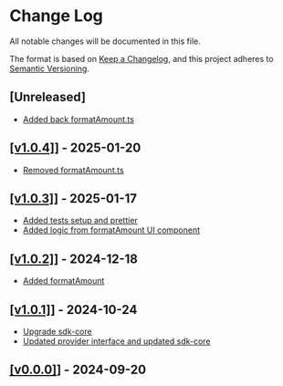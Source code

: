 # Change Log

All notable changes will be documented in this file.

The format is based on [Keep a Changelog](https://keepachangelog.com/en/1.0.0/),
and this project adheres to [Semantic Versioning](https://semver.org/spec/v2.0.0.html).

## [Unreleased]

- [Added back formatAmount.ts](https://github.com/multiversx/mx-sdk-dapp-utils/pull/12)

## [[v1.0.4]](https://github.com/multiversx/mx-sdk-dapp-utils/pull/11)] - 2025-01-20

- [Removed formatAmount.ts](https://github.com/multiversx/mx-sdk-dapp-utils/pull/10)

## [[v1.0.3]](https://github.com/multiversx/mx-sdk-dapp-utils/pull/9)] - 2025-01-17

- [Added tests setup and prettier](https://github.com/multiversx/mx-sdk-dapp-utils/pull/8)
- [Added logic from formatAmount UI component](https://github.com/multiversx/mx-sdk-dapp-utils/pull/7)

## [[v1.0.2]](https://github.com/multiversx/mx-sdk-dapp-utils/pull/6)] - 2024-12-18

- [Added formatAmount](https://github.com/multiversx/mx-sdk-dapp-utils/pull/5)

## [[v1.0.1]](https://github.com/multiversx/mx-sdk-dapp-utils/pull/4)] - 2024-10-24

- [Upgrade sdk-core](https://github.com/multiversx/mx-sdk-dapp-utils/pull/4)
- [Updated provider interface and updated sdk-core](https://github.com/multiversx/mx-sdk-dapp-utils/pull/3)

## [[v0.0.0]](https://github.com/multiversx/mx-sdk-dapp-utils/pull/2)] - 2024-09-20
